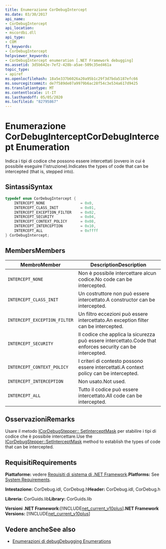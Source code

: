 ```yaml
---
title: Enumerazione CorDebugIntercept
ms.date: 03/30/2017
api_name:
- CorDebugIntercept
api_location:
- mscordbi.dll
api_type:
- COM
f1_keywords:
- CorDebugIntercept
helpviewer_keywords:
- CorDebugIntercept enumeration [.NET Framework debugging]
ms.assetid: 3d5b642e-7ef2-428b-a5ae-509c35ed461a
topic_type:
- apiref
ms.openlocfilehash: 18a5e337b6026a20a95b1c29f3d7bda5187efc66
ms.sourcegitcommit: de7f589de07a9979b6ac28f54c3e534a617d9425
ms.translationtype: MT
ms.contentlocale: it-IT
ms.lasthandoff: 05/05/2020
ms.locfileid: "82795867"
---
```

# <a name="cordebugintercept-enumeration"></a><span data-ttu-id="2edc2-102">Enumerazione CorDebugIntercept</span><span class="sxs-lookup"><span data-stu-id="2edc2-102">CorDebugIntercept Enumeration</span></span>
<span data-ttu-id="2edc2-103">Indica i tipi di codice che possono essere intercettati (ovvero in cui è possibile eseguire l'istruzione).</span><span class="sxs-lookup"><span data-stu-id="2edc2-103">Indicates the types of code that can be intercepted (that is, stepped into).</span></span>  
  
## <a name="syntax"></a><span data-ttu-id="2edc2-104">Sintassi</span><span class="sxs-lookup"><span data-stu-id="2edc2-104">Syntax</span></span>  
  
```cpp  
typedef enum CorDebugIntercept {  
    INTERCEPT_NONE                = 0x0,  
    INTERCEPT_CLASS_INIT          = 0x01,  
    INTERCEPT_EXCEPTION_FILTER    = 0x02,  
    INTERCEPT_SECURITY            = 0x04,  
    INTERCEPT_CONTEXT_POLICY      = 0x08,  
    INTERCEPT_INTERCEPTION        = 0x10,  
    INTERCEPT_ALL                 = 0xffff  
} CorDebugIntercept;  
```  
  
## <a name="members"></a><span data-ttu-id="2edc2-105">Members</span><span class="sxs-lookup"><span data-stu-id="2edc2-105">Members</span></span>  
  
|<span data-ttu-id="2edc2-106">Membro</span><span class="sxs-lookup"><span data-stu-id="2edc2-106">Member</span></span>|<span data-ttu-id="2edc2-107">Description</span><span class="sxs-lookup"><span data-stu-id="2edc2-107">Description</span></span>|  
|------------|-----------------|  
|`INTERCEPT_NONE`|<span data-ttu-id="2edc2-108">Non è possibile intercettare alcun codice.</span><span class="sxs-lookup"><span data-stu-id="2edc2-108">No code can be intercepted.</span></span>|  
|`INTERCEPT_CLASS_INIT`|<span data-ttu-id="2edc2-109">Un costruttore non può essere intercettato.</span><span class="sxs-lookup"><span data-stu-id="2edc2-109">A constructor can be intercepted.</span></span>|  
|`INTERCEPT_EXCEPTION_FILTER`|<span data-ttu-id="2edc2-110">Un filtro eccezioni può essere intercettato.</span><span class="sxs-lookup"><span data-stu-id="2edc2-110">An exception filter can be intercepted.</span></span>|  
|`INTERCEPT_SECURITY`|<span data-ttu-id="2edc2-111">Il codice che applica la sicurezza può essere intercettato.</span><span class="sxs-lookup"><span data-stu-id="2edc2-111">Code that enforces security can be intercepted.</span></span>|  
|`INTERCEPT_CONTEXT_POLICY`|<span data-ttu-id="2edc2-112">I criteri di contesto possono essere intercettati.</span><span class="sxs-lookup"><span data-stu-id="2edc2-112">A context policy can be intercepted.</span></span>|  
|`INTERCEPT_INTERCEPTION`|<span data-ttu-id="2edc2-113">Non usato.</span><span class="sxs-lookup"><span data-stu-id="2edc2-113">Not used.</span></span>|  
|`INTERCEPT_ALL`|<span data-ttu-id="2edc2-114">Tutto il codice può essere intercettato.</span><span class="sxs-lookup"><span data-stu-id="2edc2-114">All code can be intercepted.</span></span>|  
  
## <a name="remarks"></a><span data-ttu-id="2edc2-115">Osservazioni</span><span class="sxs-lookup"><span data-stu-id="2edc2-115">Remarks</span></span>  
 <span data-ttu-id="2edc2-116">Usare il metodo [ICorDebugStepper:: SetInterceptMask](icordebugstepper-setinterceptmask-method.md) per stabilire i tipi di codice che è possibile intercettare.</span><span class="sxs-lookup"><span data-stu-id="2edc2-116">Use the [ICorDebugStepper::SetInterceptMask](icordebugstepper-setinterceptmask-method.md) method to establish the types of code that can be intercepted.</span></span>  
  
## <a name="requirements"></a><span data-ttu-id="2edc2-117">Requisiti</span><span class="sxs-lookup"><span data-stu-id="2edc2-117">Requirements</span></span>  
 <span data-ttu-id="2edc2-118">**Piattaforme:** vedere [Requisiti di sistema di .NET Framework](../../get-started/system-requirements.md).</span><span class="sxs-lookup"><span data-stu-id="2edc2-118">**Platforms:** See [System Requirements](../../get-started/system-requirements.md).</span></span>  
  
 <span data-ttu-id="2edc2-119">**Intestazione:** CorDebug.idl, CorDebug.h</span><span class="sxs-lookup"><span data-stu-id="2edc2-119">**Header:** CorDebug.idl, CorDebug.h</span></span>  
  
 <span data-ttu-id="2edc2-120">**Libreria:** CorGuids.lib</span><span class="sxs-lookup"><span data-stu-id="2edc2-120">**Library:** CorGuids.lib</span></span>  
  
 <span data-ttu-id="2edc2-121">**Versioni .NET Framework:**[!INCLUDE[net_current_v10plus](../../../../includes/net-current-v10plus-md.md)]</span><span class="sxs-lookup"><span data-stu-id="2edc2-121">**.NET Framework Versions:** [!INCLUDE[net_current_v10plus](../../../../includes/net-current-v10plus-md.md)]</span></span>  
  
## <a name="see-also"></a><span data-ttu-id="2edc2-122">Vedere anche</span><span class="sxs-lookup"><span data-stu-id="2edc2-122">See also</span></span>

- [<span data-ttu-id="2edc2-123">Enumerazioni di debug</span><span class="sxs-lookup"><span data-stu-id="2edc2-123">Debugging Enumerations</span></span>](debugging-enumerations.md)
